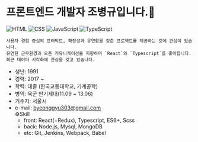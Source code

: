 # 프론트엔드 개발자 조병규입니다.👋

![HTML](https://img.shields.io/badge/HTML-Expert-orange)
![CSS](https://img.shields.io/badge/CSS-Expert-blue)
![JavaScript](https://img.shields.io/badge/JavaScript-Expert-yellow)
![TypeScript](https://img.shields.io/badge/TypeScript-Intermediate-lightgrey)


    사용자 경험 중심의 프러덕트, 확장성과 유연함을 갖춘 프로젝트를 제공하는 것에 관심이 있습니다.
    유연한 근무환경과 오픈 커뮤니케이션을 지향하며 `React`와 `Typescript`를 좋아합니다.  
    최근 데이터 시각화에 관심을 갖고 있습니다.

- 생년: 1991
- 경력: 2017 ~ 
- 학력: 대졸 (한국교통대학교, 기계공학)
- 병역: 육군 만기제대(11.09 ~ 13.06)
- 거주지: 서울시
- e-mail: byeonggyu303@gmail.com  
⚙️Skill
  - front: React(+Redux), Typescript, ES6+, Scss
  - back: Node.js, Mysql, MongoDB
  - etc: Git, Jenkins, Webpack, Babel
